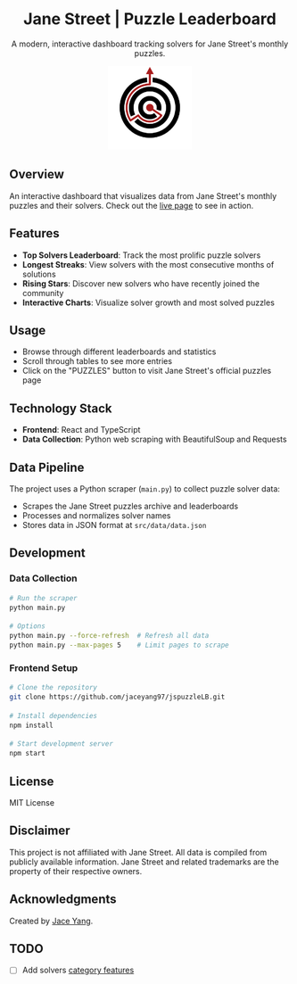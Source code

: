 <div align="center">
  <h1><strong>Jane Street</strong> | Puzzle Leaderboard</h1>
  <p>A modern, interactive dashboard tracking solvers for Jane Street's monthly puzzles.</p>
  <img src="public/js_puzzle_solver_logo.svg" alt="Jane Street Puzzle Leaderboard Logo" width="150px" />
</div>

## Overview
An interactive dashboard that visualizes data from Jane Street's monthly puzzles and their solvers.
Check out the [live page](https://jspuzzle-lb.vercel.app/) to see in action.

## Features
- **Top Solvers Leaderboard**: Track the most prolific puzzle solvers
- **Longest Streaks**: View solvers with the most consecutive months of solutions
- **Rising Stars**: Discover new solvers who have recently joined the community
- **Interactive Charts**: Visualize solver growth and most solved puzzles

## Usage
- Browse through different leaderboards and statistics
- Scroll through tables to see more entries
- Click on the "PUZZLES" button to visit Jane Street's official puzzles page

## Technology Stack
- **Frontend**: React and TypeScript
- **Data Collection**: Python web scraping with BeautifulSoup and Requests

## Data Pipeline
The project uses a Python scraper (`main.py`) to collect puzzle solver data:
- Scrapes the Jane Street puzzles archive and leaderboards
- Processes and normalizes solver names
- Stores data in JSON format at `src/data/data.json`

## Development

### Data Collection
```bash
# Run the scraper
python main.py

# Options
python main.py --force-refresh  # Refresh all data
python main.py --max-pages 5    # Limit pages to scrape
```

### Frontend Setup
```bash
# Clone the repository
git clone https://github.com/jaceyang97/jspuzzleLB.git

# Install dependencies
npm install

# Start development server
npm start
```

## License
MIT License

## Disclaimer
This project is not affiliated with Jane Street. All data is compiled from publicly available information. Jane Street and related trademarks are the property of their respective owners.

## Acknowledgments
Created by [Jace Yang](https://www.jaceyang.com/).

## TODO
- [ ] Add solvers [category features](https://public.tableau.com/app/profile/heidi.stockton/viz/PuzzlesofJaneStreet/JaneStreet)